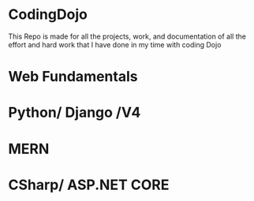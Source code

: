 # CodingDojo

This Repo is made for all the projects, work, and documentation of all the effort and hard work that I have done in my time with coding Dojo

# Web Fundamentals

# Python/ Django /V4

# MERN

# CSharp/ ASP.NET CORE

